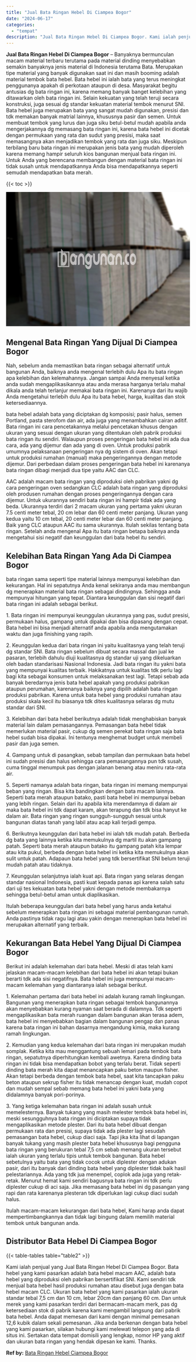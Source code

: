 ```yaml
---
title: "Jual Bata Ringan Hebel Di Ciampea Bogor"
date: "2024-06-17"
categories: 
  - "tempat"
description: "Jual Bata Ringan Hebel Di Ciampea Bogor. Kami ialah penjual yang Jual Bata Ringan Hebel Di Ciampea Bogor. Bata hebel yang kami pasarkan adalah bata hebel mac..."
---
```


**Jual Bata Ringan Hebel Di Ciampea Bogor** – Banyaknya bermunculan macam material terbaru terutama pada material dinding menyebabkan semakin banyaknya jenis material di Indonesia terutama Bata. Merupakan tipe material yang banyak digunakan saat ini dan masih booming adalah material tembok bata hebel. Bata hebel ini ialah bata yang terus meningkat penggunanya apakah di perkotaan ataupun di desa. Masyarakat begitu antusias dg bata ringan ini, karena memang banyak banget kelebihan yang ditawarkan oleh bata ringan ini. Selain kekuatan yang telah teruji secara konstruksi, juga sesuai dg standar kekuatan material tembok menurut SNI. Bata hebel juga merupakan bata yang sangat mudah digunakan, presisi dan tdk memakan banyak matrial lainnya, khususnya pasir dan semen. Untuk membuat tembok yang lurus dan juga siku betul-betul mudah apabila anda mengerjakannya dg memasang bata ringan ini, karena bata hebel ini dicetak dengan permukaan yang rata dan sudut yang presisi, maka saat memasangnya akan menjadikan tembok yang rata dan juga siku. Meskipun terbilang baru bata ringan ini merupakan jenis bata yang mudah diperoleh karena memang hampir seluruh kios bangunan menjual bata ringan ini. Untuk Anda yang berencana membangun dengan material bata ringan ini tidak susah untuk mendapatkannya Anda bisa mendapatkannya seperti semudah mendapatkan bata merah.

{{< toc >}}

![Jual Bata Ringan Hebel Di Ciampea Bogor](/images/jual-hebel-murah-02.png)

## Mengenal Bata Ringan Yang Dijual Di Ciampea Bogor

Nah, sebelum anda memastikan bata ringan sebagai alternatif untuk bangunan Anda, baiknya anda mengenal terlebih dulu Apa itu bata ringan apa kelebihan dan kelemahannya. Jangan sampai Anda menyesal ketika anda sudah mengaplikasikannya atau anda merasa harganya terlalu mahal dikala anda telah terlanjur memakai bata ringan ini. Karenanya dari itu wajib Anda mengetahui terlebih dulu Apa itu bata hebel, harga, kualitas dan stok ketersediaannya.

bata hebel adalah bata yang diciptakan dg komposisi; pasir halus, semen Portland, pasta sterofom dan air, ada juga yang menambahkan cairan aditif. Bata ringan ini cara pencetakannya melalui pencetakan khusus dengan ukuran yang sesuai dengan ukuran yang ditentukan oleh pabrik produksi bata ringan itu sendiri. Walaupun proses pengeringan bata hebel ini ada dua cara, ada yang dijemur dan ada yang di oven. Untuk produksi pabrik umumnya pelaksanaan pengeringan nya dg sistem di oven. Akan tetapi untuk produksi rumahan (manual) maka pengeringannya dengan metode dijemur. Dari perbedaan dalam proses pengeringan bata hebel ini karenanya bata ringan dibagi menjadi dua tipe yaitu AAC dan CLC.

AAC adalah macam bata ringan yang diproduksi oleh pabrikan yakni dg cara pengeringan oven sedangkan CLC adalah bata ringan yang diproduksi oleh produsen rumahan dengan proses pengeringannya dengan cara dijemur. Untuk ukurannya sendiri bata ringan ini hampir tidak ada yang beda. Ukurannya terdiri dari 2 macam ukuran yang pertama yakni ukuran 7.5 centi meter tebal, 20 cm lebar dan 60 centi meter panjang. Ukuran yang kedua yaitu 10 cm tebal, 20 centi meter lebar dan 60 centi meter panjang. Baik yang CLC ataupun AAC itu sama ukurannya. Itulah sekilas tentang bata ringan. Setelah anda mengenal Apa itu bata ringan betapa baiknya anda mengetahui sisi negatif dan keunggulan dari bata hebel itu sendiri.

## Kelebihan Bata Ringan Yang Ada Di Ciampea Bogor

bata ringan sama seperti tipe material lainnya mempunyai kelebihan dan kekurangan. Hal ini sepatutnya Anda kenal sekiranya anda mau membangun dg menerapkan material bata ringan sebagai dindingnya. Sehingga anda mempunyai hitungan yang tepat. Diantara keunggulan dan sisi negatif dari bata ringan ini adalah sebagai berikut.

1\. Bata ringan ini mempunyai keunggulan ukurannya yang pas, sudut presisi, permukaan halus, gampang untuk dipakai dan bisa dipasang dengan cepat. Bata hebel ini bisa menjadi alternatif anda apabila anda mengutamakan waktu dan juga finishing yang rapih.

2\. Keunggulan kedua dari bata ringan ini yaitu kualitasnya yang telah teruji dg standar SNI. Bata ringan sebelum dibuat secara massal dan jual ke pasaran, terlebih dahulu diuji kualitasnya dg standar uji yang dikeluarkan oleh badan standarisasi Nasional Indonesia. Jadi bata ringan itu yakni bata yang mempunyai kualitas terbaik. Hakikatnya untuk kualitas tdk perlu lagi bagi kita sebagai konsumen untuk melaksanakan test lagi. Tetapi sebab ada banyak beredarnya jenis bata hebel apakah yang produksi pabrikan ataupun perumahan, karenanya baiknya yang dipilih adalah bata ringan produksi pabrikan. Karena untuk bata hebel yang produksi rumahan atau produksi skala kecil itu biasanya tdk dites kualitasnya selaras dg mutu standar dari SNI.

3\. Kelebihan dari bata hebel berikutnya adalah tidak menghabiskan banyak material lain dalam pemasangannya. Pemasangan bata hebel tidak memerlukan material pasir, cukup dg semen perekat bata ringan saja bata hebel sudah bisa dipakai. Ini tentunya menghemat budget untuk membeli pasir dan juga semen.

4\. Gampang untuk di pasangkan, sebab tampilan dan permukaan bata hebel ini sudah presisi dan halus sehingga cara pemasangannya pun tdk susah, cuma tinggal menumpuk pas dengan jalanan benang atau meniru rata-rata air.

5\. Seperti namanya adalah bata ringan, bata ringan ini memang mempunyai beban yang ringan. Bisa kita bandingkan dengan bata macam lainnya. Seperti bata merah ataupun batako, pasti bata hebel ini mempunyai beban yang lebih ringan. Selain dari itu apabila kita merendamnya di dalam air maka bata hebel ini tdk dapat karam, akan terapung dan tdk bisa hanyut ke dalam air. Bata ringan yang ringan sungguh-sungguh sesuai untuk bangunan diatas tanah yang labil atau acap kali terjadi gempa.

6\. Berikutnya keunggulan dari bata hebel ini ialah tdk mudah patah. Berbeda dg bata yang lainnya ketika kita memukulnya dg martil itu akan gampang patah. Seperti bata merah ataupun batako itu gampang patah kita lempar atau kita pukul, berbeda dengan bata hebel ini ketika kita memukulnya akan sulit untuk patah. Adapaun bata hebel yang tdk bersertifikat SNI belum teruji mudah patah atau tidaknya.

7\. Keunggulan selanjutnya ialah kuat api. Bata ringan yang selaras dengan standar nasional Indonesia, pasti kuat kepada panas api karena salah satu dari uji tes kekuatan bata hebel yakni dengan metode membakarnya sehingga betul-betul aman untuk diaplikasikan.

Itulah beberapa keunggulan dari bata hebel yang harus anda ketahui sebelum menerapkan bata ringan ini sebagai material pembangunan rumah. Anda pastinya tidak ragu lagi atau yakin dengan menerapkan bata hebel ini merupakan alternatif yang terbaik.

## Kekurangan Bata Hebel Yang Dijual Di Ciampea Bogor

Berikut ini adalah kelemahan dari bata hebel. Meski di atas telah kami jelaskan macam-macam kelebihan dari bata hebel ini akan tetapi bukan berarti tdk ada sisi negatifnya. Bata hebel ini juga mempunyai macam-macam kelemahan yang diantaranya ialah sebagai berikut.

1\. Kelemahan pertama dari bata hebel ini adalah kurang ramah lingkungan. Bangunan yang menerapkan bata ringan sebagai tembok bangunannya akan menyebabkan kurang nyaman saat berada di dalamnya. Tdk seperti mengaplikasikan bata merah ruangan dalam bangunan akan terasa adem, bata hebel ini menyebabkan bagian dalam bangunan pengap dan panas karena bata ringan ini bahan dasarnya mengandung kimia, maka kurang ramah lingkungan.

2\. Kemudian yang kedua kelemahan dari bata ringan ini merupakan mudah somplak. Ketika kita mau menggantung sebuah lemari pada tembok bata ringan, sepatutnya diperhitungkan kembali awetnya. Karena dinding bata ringan ini tidak bisa mendapatkan bobot yang terlalu berat. Tidak seperti dinding bata merah kita dapat menancapkan paku beton maupun fisher. Akan tetapi berbeda dengan tembok bata hebel, saat kita tancapkan paku beton ataupun sekrup fisher itu tidak menancap dengan kuat, mudah copot dan mudah sempal sebab memang bata hebel ini yakni bata yang didalamnya banyak pori-porinya.

3\. Yang ketiga kelemahan bata ringan ini adalah susah untuk memelesternya. Banyak tukang yang masih melester tembok bata hebel ini, meski sesungguhnya bata ringan ini diciptakan supaya tidak mengaplikasikan metode plester. Dari itu bata hebel dibuat dengan permukaan rata dan presisi, supaya tidak ada plester lagi sesudah pemasangan bata hebel, cukup diaci saja. Tapi jika kita lihat di lapangan banyak tukang yang masih plester bata hebel khususnya bagi pengguna bata ringan yang berukuran tebal 7,5 cm sebab memang ukuran tersebut ialah ukuran yang terlalu tipis untuk tembok bangunan. Bata hebel sebetulnya yaitu bata yang tidak cocok untuk diplester dengan adukan pasir, dari itu banyak dari dinding bata hebel yang diplester tidak baik hasil pelestariannya. Ada yang tdk jua menempel, coplok ada juga yang retak-retak. Menurut hemat kami sendiri bagusnya bata ringan ini tdk perlu diplester cukup di aci saja. Jika memasang bata hebel ini dg pasangan yang rapi dan rata karenanya plesteran tdk diperlukan lagi cukup diaci sudah halus.

Itulah macam-macam kekurangan dari bata hebel, Kami harap anda dapat mempertimbangkannya dan tidak lagi bingung dalam memilih material tembok untuk bangunan anda.

## Distributor Bata Hebel Di Ciampea Bogor

{{< table-tables table="table2" >}}

Kami ialah penjual yang Jual Bata Ringan Hebel Di Ciampea Bogor. Bata hebel yang kami pasarkan adalah bata hebel macam AAC, adalah bata hebel yang diproduksi oleh pabrikan bersertifikat SNI. Kami sendiri tdk menjual bata hebel hasil produksi rumahan atau disebut juga dengan bata hebel macam CLC. Ukuran bata hebel yang kami pasarkan ialah ukuran standar tebal 7,5 cm dan 10 cm, lebar 20cm dan panjang 60 cm. Dan untuk merek yang kami pasarkan terdiri dari bermacam-macam merk, pas dg ketersediaan stok di pabrik karena kami mengambil langsung dari pabrik bata hebel. Anda dapat memesan dari kami dengan minimal pemesanan 12,6 kubik dalam sekali pemesanan. Jika anda berkenan dengan bata hebel yang kami pasarkan, silakan hubungi kami melewati telepon yang ada di situs ini. Sertakan data tempat domisili yang lengkap, nomor HP yang aktif dan ukuran bata ringan yang hendak dipesan ke kami. Thanks.

**Ref by:** [Bata Ringan Hebel Ciampea Bogor](https://id.wikipedia.org/wiki/Bata)
